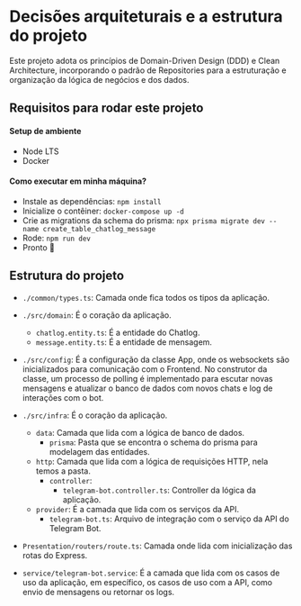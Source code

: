 # Decisões arquiteturais e a estrutura do projeto
Este projeto adota os princípios de Domain-Driven Design (DDD) e Clean Architecture, incorporando o padrão de Repositories para a estruturação e organização da lógica de negócios e dos dados.

## Requisitos para rodar este projeto

#### Setup de ambiente
- Node LTS
- Docker

#### Como executar em minha máquina?
- Instale as dependências: `npm install`
- Inicialize o contêiner: `docker-compose up -d`
- Crie as migrations da schema do prisma: `npx prisma migrate dev --name create_table_chatlog_message`
- Rode: `npm run dev`
- Pronto 🎉

## Estrutura do projeto
- `./common/types.ts`: Camada onde fica todos os tipos da aplicação.

- `./src/domain`: É o coração da aplicação.
   - `chatlog.entity.ts`: É a entidade do Chatlog.
   - `message.entity.ts`: É a entidade de mensagem.

- `./src/config`: É a configuração da classe App, onde os websockets são inicializados para comunicação com o Frontend. No construtor da classe, um processo de polling é implementado para escutar novas mensagens e atualizar o banco de dados com novos chats e log de interações com o bot.

- `./src/infra`: É o coração da aplicação.
  - `data`: Camada que lida com a lógica de banco de dados.
    - `prisma`: Pasta que se encontra o schema do prisma para modelagem das entidades.
  - `http`: Camada que lida com a lógica de requisições HTTP, nela temos a pasta.
    - `controller`:
      - `telegram-bot.controller.ts`: Controller da lógica da aplicação.
  - `provider`: É a camada que lida com os serviços da API.
      - `telegram-bot.ts`: Arquivo de integração com o serviço da API do Telegram Bot.
- `Presentation/routers/route.ts`: Camada onde lida com inicialização das rotas do Express. 

- `service/telegram-bot.service`: É a camada que lida com os casos de uso da aplicação, em específico, os casos de uso com a API, como envio de mensagens ou retornar os logs.







   
